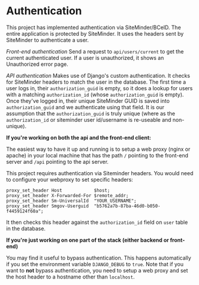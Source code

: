 # Authentication
This project has implemented authentication via SiteMinder/BCeID. The entire application is protected by SiteMinder. It uses the headers sent by SiteMinder to authenticate a user.

*Front-end authentication* Send a request to `api/users/current` to get the current authenticated user. If a user is unauthorized, it  shows an Unauthorized error page.

*API authentication* Makes use of Django's custom authentication. It checks for SiteMinder headers to match the user in the database. The first time a user logs in, their `authorization_guid` is empty, so it does a lookup for users with a matching `authorization_id` (whose `authorization_guid` is empty). Once they've logged in, their unique SiteMinder GUID is saved into `authorization_guid` and we authenticate using that field. It is our assumption that the `authorization_guid` is truly unique (where as the `authorization_id` or siteminder user id/username is re-useable and non-unique).

**If you're working on both the api and the front-end client:**

The easiest way to have it up and running is to setup a web proxy (nginx or apache) in your local machine that has the path `/` pointing to the front-end server and `/api` pointing to the api server.

This project requires authentication via Siteminder headers. You would need to configure your webproxy to set specific headers:
```
proxy_set_header Host            $host;
proxy_set_header X-Forwarded-For $remote_addr;
proxy_set_header Sm-UniversalId  "YOUR_USERNAME";
proxy_set_header Smgov-Userguid  "b5762a7b-87ba-46d0-b050-f4459124f60a";
```
It then checks this header against the  `authorization_id` field on `user` table in the database.

**If you're just working on one part of the stack (either backend or front-end)**

You may find it useful to bypass authentication. This happens automatically if you set the environment variable `DJANGO_DEBUG` to `true`.
Note that if you want to **not** bypass authentication, you need to setup a web proxy and set the host header to a hostname other than `localhost`.
